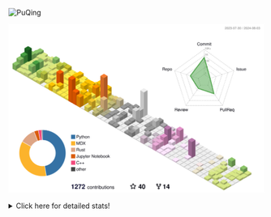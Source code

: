 ![PuQing](https://user-images.githubusercontent.com/27223114/171565019-9a56fae6-b08b-421f-99db-7e830da42371.png)

![](./profile-3d-contrib/profile-season-animate.svg)

<details>
<summary>Click here for detailed stats!</summary>

<!--START_SECTION:waka-->
![Lines of code](https://img.shields.io/badge/From%20Hello%20World%20I%27ve%20Written-1.4%20million%20lines%20of%20code-blue)

**🐱 My GitHub Data** 

> 📦 399.7 kB Used in GitHub's Storage 
 > 
> 🚫 Not Opted to Hire
 > 
> 📜 50 Public Repositories 
 > 
> 🔑 29 Private Repositories 
 > 
**I'm an Early 🐤** 

```text
🌞 Morning                482 commits         ██░░░░░░░░░░░░░░░░░░░░░░░   06.32 % 
🌆 Daytime                3445 commits        ███████████░░░░░░░░░░░░░░   45.19 % 
🌃 Evening                1724 commits        ██████░░░░░░░░░░░░░░░░░░░   22.61 % 
🌙 Night                  1973 commits        ██████░░░░░░░░░░░░░░░░░░░   25.88 % 
```


📊 **This Week I Spent My Time On** 

```text
💬 Programming Languages: 
Browsing                 10 hrs 3 mins       ███████░░░░░░░░░░░░░░░░░░   28.75 % 
Other                    7 hrs 59 mins       ██████░░░░░░░░░░░░░░░░░░░   22.85 % 
GitHubing                6 hrs 7 mins        ████░░░░░░░░░░░░░░░░░░░░░   17.48 % 
Python                   5 hrs 35 mins       ████░░░░░░░░░░░░░░░░░░░░░   15.98 % 
Fish Touching            1 hr 56 mins        █░░░░░░░░░░░░░░░░░░░░░░░░   05.54 % 

🔥 Editors: 
Chrome                   20 hrs 25 mins      ███████████████░░░░░░░░░░   58.38 % 
VS Code                  14 hrs 14 mins      ██████████░░░░░░░░░░░░░░░   40.70 % 
fish                     19 mins             ░░░░░░░░░░░░░░░░░░░░░░░░░   00.92 % 

💻 Operating System: 
Mac                      20 hrs 45 mins      ███████████████░░░░░░░░░░   59.30 % 
Linux                    12 hrs 54 mins      █████████░░░░░░░░░░░░░░░░   36.86 % 
WSL                      1 hr 20 mins        █░░░░░░░░░░░░░░░░░░░░░░░░   03.84 % 
```


<!--END_SECTION:waka-->
</details>
